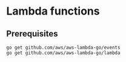 # Lambda functions

## Prerequisites

```shell
go get github.com/aws/aws-lambda-go/events
go get github.com/aws/aws-lambda-go/lambda
```

